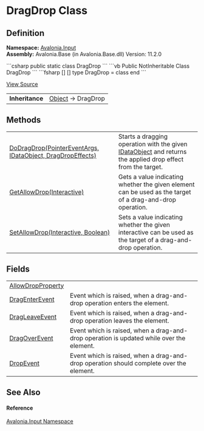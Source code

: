 # DragDrop Class




## Definition
**Namespace:** <a href="N_Avalonia_Input">Avalonia.Input</a>  
**Assembly:** Avalonia.Base (in Avalonia.Base.dll) Version: 11.2.0

<Tabs groupId="api-code-preview">
<TabItem value="csharp" label="C#">
```csharp
public static class DragDrop
```
</TabItem>
<TabItem value="vb" label="VB">
```vb
Public NotInheritable Class DragDrop
```
</TabItem>
<TabItem value="fsharp" label="F#">
```fsharp
[<AbstractClassAttribute>]
[<SealedAttribute>]
type DragDrop = class end
```
</TabItem>
</Tabs>



<a href="https://github.com/AvaloniaUI/Avalonia/tree/master/src/Avalonia.Base/Input/DragDrop.cs" title="View the source code">View Source</a>

<table>
<tr><td><strong>Inheritance</strong></td><td><a href="https://learn.microsoft.com/dotnet/api/system.object" target="_blank" rel="noopener noreferrer">Object</a>  →  DragDrop</td></tr>
</table>



## Methods
<table>
<tr>
<td><a href="M_Avalonia_Input_DragDrop_DoDragDrop">DoDragDrop(PointerEventArgs, IDataObject, DragDropEffects)</a></td>
<td>Starts a dragging operation with the given <a href="T_Avalonia_Input_IDataObject">IDataObject</a> and returns the applied drop effect from the target. </td>
</tr>
<tr>
<td><a href="M_Avalonia_Input_DragDrop_GetAllowDrop">GetAllowDrop(Interactive)</a></td>
<td>Gets a value indicating whether the given element can be used as the target of a drag-and-drop operation.</td>
</tr>
<tr>
<td><a href="M_Avalonia_Input_DragDrop_SetAllowDrop">SetAllowDrop(Interactive, Boolean)</a></td>
<td>Sets a value indicating whether the given interactive can be used as the target of a drag-and-drop operation.</td>
</tr>
</table>

## Fields
<table>
<tr>
<td><a href="F_Avalonia_Input_DragDrop_AllowDropProperty">AllowDropProperty</a></td>
<td> </td>
</tr>
<tr>
<td><a href="F_Avalonia_Input_DragDrop_DragEnterEvent">DragEnterEvent</a></td>
<td>Event which is raised, when a drag-and-drop operation enters the element.</td>
</tr>
<tr>
<td><a href="F_Avalonia_Input_DragDrop_DragLeaveEvent">DragLeaveEvent</a></td>
<td>Event which is raised, when a drag-and-drop operation leaves the element.</td>
</tr>
<tr>
<td><a href="F_Avalonia_Input_DragDrop_DragOverEvent">DragOverEvent</a></td>
<td>Event which is raised, when a drag-and-drop operation is updated while over the element.</td>
</tr>
<tr>
<td><a href="F_Avalonia_Input_DragDrop_DropEvent">DropEvent</a></td>
<td>Event which is raised, when a drag-and-drop operation should complete over the element.</td>
</tr>
</table>

## See Also


#### Reference
<a href="N_Avalonia_Input">Avalonia.Input Namespace</a>  
